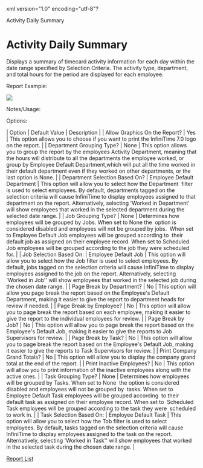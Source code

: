 xml version="1.0" encoding="utf-8"?





Activity Daily Summary




# Activity Daily Summary

Displays a summary of timecard activity information for each day within the date range specified by Selection Criteria. The activity type, department, and total hours for the period are displayed for each employee.

Report Example:

![](images_2/Activity_Daily_Summary.gif)

Notes/Usage:

Options:

| Option | Default Value | Description |
| Allow Graphics On the Report? | Yes | This option allows you to choose if you want to print the InfiniTime 7.0 logo on the report. |
| Department Grouping Type? | None | This option allows you to group the report by the employees Activity Department, meaning that the hours will distribute to all the departments the employee worked, or group by Employee Default Department,which will put all the time worked in their default department even if they worked on other departments, or the last option is None. |
| Department Selection Based On? | Employee Default Department | This option will allow you to select how the Department  filter is used to select employees. By default, departments tagged on the selection criteria will cause InfiniTime to display employees assigned to that department on the report. Alternatively, selecting 'Worked in Department' will show employees that worked in the selected department during the selected date range. |
| Job Grouping Type? | None | Determines how employees will be grouped by Jobs. When set to None the   option is considered disabled and employees will not be grouped by jobs.   When set to Employee Default Job employees will be grouped according to   their default job as assigned on their employee record. When set to Scheduled Job employees will be grouped according to the job they were scheduled for. |
| Job Selection Based On: | Employee Default Job | This option will allow you to select how the Job filter is used to select employees. By default, jobs tagged on the selection criteria will cause InfiniTime to display employees assigned to the job on the report. Alternatively, selecting 'Worked in Job'' will show employees that worked in the selected job during the chosen date range. |
| Page Break by Department? | No | This option will allow you page break the report based on the Employee's Default Department, making it easier to give the report to department heads for review if needed. |
| Page Break by Employee? | No | This option will allow you to page break the report based on each employee, making it easier to give the report to the individual employees for review. |
| Page Break by Job? | No | This option will allow you to page break the report based on the Employee's Default Job, making it easier to give the reports to Job Supervisors for review. |
| Page Break by Task? | No | This option will allow you to page break the report based on the Employee's Default Job, making it easier to give the reports to Task Supervisors for review. |
| Print Company Grand Totals? | No | This option will allow you to display the company grand total at the end of the report. |
| Print Inactive Employees? | No | This option will allow you to print information of the inactive employees along with the active ones. |
| Task Grouping Type? | None | Determines how employees will be grouped by Tasks. When set to None   the option is considered disabled and employees will not be grouped by   tasks. When set to Employee Default Task employees will be grouped according   to their default task as assigned on their employee record. When set to   Scheduled Task employees will be grouped according to the task they were   scheduled to work in. |
| Task Selection Based On: | Employee Default Task | This option will allow you to select how the Tob filter is used to select employees. By default, tasks tagged on the selection criteria will cause InfiniTime to display employees assigned to the task on the report. Alternatively, selecting 'Worked in Task'' will show employees that worked in the selected task during the chosen date range. |

[Report List](/InfiniTime/help%20file/Reports/Report_List.md)